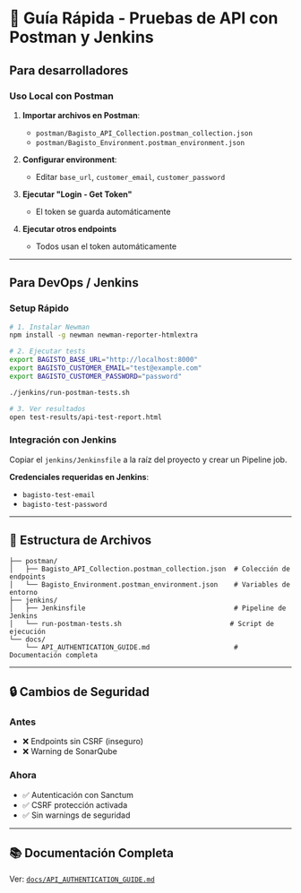 # 🚀 Guía Rápida - Pruebas de API con Postman y Jenkins

## Para desarrolladores

### Uso Local con Postman

1. **Importar archivos en Postman**:
   - `postman/Bagisto_API_Collection.postman_collection.json`
   - `postman/Bagisto_Environment.postman_environment.json`

2. **Configurar environment**:
   - Editar `base_url`, `customer_email`, `customer_password`

3. **Ejecutar "Login - Get Token"**
   - El token se guarda automáticamente

4. **Ejecutar otros endpoints**
   - Todos usan el token automáticamente

---

## Para DevOps / Jenkins

### Setup Rápido

```bash
# 1. Instalar Newman
npm install -g newman newman-reporter-htmlextra

# 2. Ejecutar tests
export BAGISTO_BASE_URL="http://localhost:8000"
export BAGISTO_CUSTOMER_EMAIL="test@example.com"
export BAGISTO_CUSTOMER_PASSWORD="password"

./jenkins/run-postman-tests.sh

# 3. Ver resultados
open test-results/api-test-report.html
```

### Integración con Jenkins

Copiar el `jenkins/Jenkinsfile` a la raíz del proyecto y crear un Pipeline job.

**Credenciales requeridas en Jenkins**:
- `bagisto-test-email`
- `bagisto-test-password`

---

## 📁 Estructura de Archivos

```
├── postman/
│   ├── Bagisto_API_Collection.postman_collection.json  # Colección de endpoints
│   └── Bagisto_Environment.postman_environment.json    # Variables de entorno
├── jenkins/
│   ├── Jenkinsfile                                     # Pipeline de Jenkins
│   └── run-postman-tests.sh                           # Script de ejecución
└── docs/
    └── API_AUTHENTICATION_GUIDE.md                     # Documentación completa
```

---

## 🔒 Cambios de Seguridad

### Antes
- ❌ Endpoints sin CSRF (inseguro)
- ❌ Warning de SonarQube

### Ahora
- ✅ Autenticación con Sanctum
- ✅ CSRF protección activada
- ✅ Sin warnings de seguridad

---

## 📚 Documentación Completa

Ver: [`docs/API_AUTHENTICATION_GUIDE.md`](docs/API_AUTHENTICATION_GUIDE.md)

